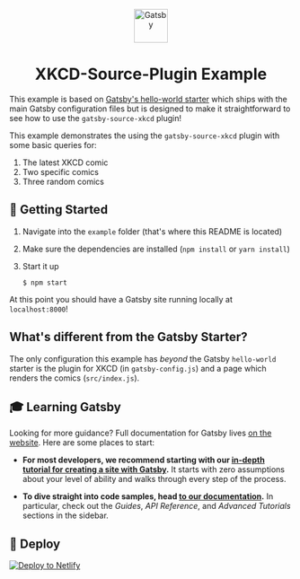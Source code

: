 <p align="center">
  <a href="https://www.gatsbyjs.org">
    <img alt="Gatsby" src="https://www.gatsbyjs.org/monogram.svg" width="60" />
  </a>
</p>
<h1 align="center">
  XKCD-Source-Plugin Example
</h1>

This example is based on [Gatsby's hello-world starter](https://github.com/gatsbyjs/gatsby-starter-hello-world) which ships with the main Gatsby configuration files but is designed to make it straightforward to see how to use the `gatsby-source-xkcd` plugin!

This example demonstrates the using the `gatsby-source-xkcd` plugin with some basic queries for:
1. The latest XKCD comic
1. Two specific comics
1. Three random comics

## 🚀 Getting Started

1. Navigate into the `example` folder (that's where this README is located)
2. Make sure the dependencies are installed (`npm install` or `yarn install`)
3. Start it up

    ```shell
    $ npm start
    ```

At this point you should have a Gatsby site running locally at `localhost:8000`!

## What's different from the Gatsby Starter?

The only configuration this example has _beyond_ the Gatsby `hello-world` starter is the plugin for XKCD (in `gatsby-config.js`) and a page which renders the comics (`src/index.js`).

## 🎓 Learning Gatsby

Looking for more guidance? Full documentation for Gatsby lives [on the website](https://www.gatsbyjs.org/). Here are some places to start:

- **For most developers, we recommend starting with our [in-depth tutorial for creating a site with Gatsby](https://www.gatsbyjs.org/tutorial/).** It starts with zero assumptions about your level of ability and walks through every step of the process.

- **To dive straight into code samples, head [to our documentation](https://www.gatsbyjs.org/docs/).** In particular, check out the _Guides_, _API Reference_, and _Advanced Tutorials_ sections in the sidebar.

## 💫 Deploy

[![Deploy to Netlify](https://www.netlify.com/img/deploy/button.svg)](https://app.netlify.com/start/deploy?repository=https://github.com/gatsbyjs/gatsby-starter-hello-world)

